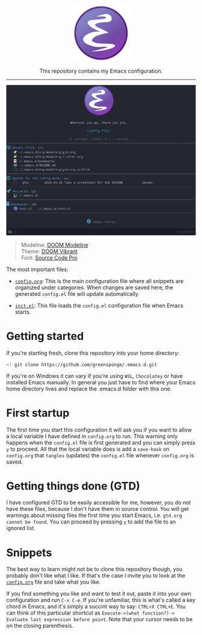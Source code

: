 <p align="center"><img src="assets/images/emacs-logo.png" width=150 height=150/></p>
<p align="center">This repository contains my Emacs configuration.</p>

---
<p align="center"><img src="assets/images/dashboard.png"/></p>


<blockquote>
    Modeline: <a href="https://github.com/seagle0128/doom-modeline">DOOM Modeline</a> <br>
   	Theme: <a href="https://github.com/hlissner/emacs-doom-themes">DOOM Vibrant</a> <br>
    Font: <a href="https://adobe-fonts.github.io/source-code-pro">Source Code Pro</a>
</blockquote>

The most important files:

* [`config.org`](https://github.com/greensponge/.emacs.d/blob/master/config.org/):
 This is the main configuration file where all snippets are organized under categories. When changes are saved here, the generated `config.el` file will update automatically.

* [`init.el`](https://github.com/greensponge/.emacs.d/blob/master/init.el/):
  This file loads the `config.el` configuration file when Emacs starts.

# Getting started
If you're starting fresh, clone this repository into your home directory:

```
~: git clone https://github.com/greensponge/.emacs.d.git
```

If you're on Windows it can vary if you're using `WSL`, `Chocolatey` or have installed Emacs manually. In general you just have to find where your Emacs home directory lives and replace the .emacs.d folder with this one.

# First startup
The first time you start this configuration it will ask you if you want to allow a local variable I have defined in `config.org` to run.
This warning only happens when the `config.el` file is first generated and you can simply press `y` to proceed.
All that the local variable does is add a `save-hook` on `config.org` that `tangles` (updates) the `config.el` file whenever `config.org` is saved.

# Getting things done (GTD)
I have configured GTD to be easily accessible for me, however, you do not have these files, because I don't have them in source control.
You will get warnings about missing files the first time you start Emacs, i.e. `gtd.org cannot be found`. You can proceed by pressing `y` to add the file to an ignored list.

# Snippets
The best way to learn might not be to clone this repository though, you probably don't like what I like. If that's the case I invite you to look at the [`config.org`](https://github.com/greensponge/.emacs.d/blob/master/config.org/) file and take what you like.

If you find something you like and want to test it out, paste it into your own configuration and run `C-x C-e`. If you're unfamiliar, this is what's called a key chord in Emacs, and it's simply a succint way to say: `CTRL+X CTRL+E`.
You can think of this particular shortcut as `Execute->(what function?)-> Evaluate last expression before point`. Note that your cursor needs to be on the closing parenthesis.
